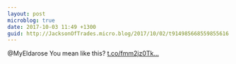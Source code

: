 ```yaml
---
layout: post
microblog: true
date: 2017-10-03 11:49 +1300
guid: http://JacksonOfTrades.micro.blog/2017/10/02/t914985668559855616.html
---
```

@MyEldarose You mean like this? [t.co/fmm2jz0Tk...](https://t.co/fmm2jz0TkD)
